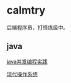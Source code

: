 # calmtry

后端程序员，打怪练级中。

## java

[java并发编程实践](https://github.com/calmjelly/calmtry/blob/master/study/Java%E5%B9%B6%E5%8F%91%E7%BC%96%E7%A8%8B%E5%AE%9E%E8%B7%B5.md )

[现代操作系统](https://github.com/calmjelly/calmtry/blob/master/study/%E7%8E%B0%E4%BB%A3%E6%93%8D%E4%BD%9C%E7%B3%BB%E7%BB%9F.md)